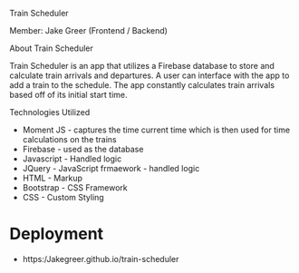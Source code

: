 Train Scheduler

Member:
Jake Greer (Frontend / Backend)


About Train Scheduler

Train Scheduler is an app that utilizes a Firebase database to store and calculate train arrivals and departures. A user can interface with the app to add a train to the schedule. The app constantly calculates train arrivals based off of its initial start time. 

Technologies Utilized

* Moment JS - captures the time current time which is then used for time calculations on the trains
* Firebase - used as the database
* Javascript - Handled logic
* JQuery - JavaScript frmaework - handled logic
* HTML - Markup
* Bootstrap - CSS Framework
* CSS - Custom Styling

# Deployment

* https:/Jakegreer.github.io/train-scheduler
